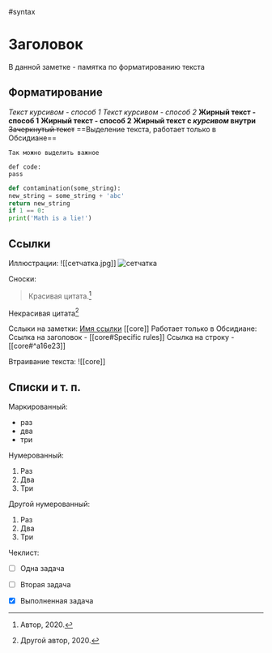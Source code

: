 #syntax
# Заголовок
В данной заметке - памятка по форматированию текста
## Форматирование
*Текст курсивом - способ 1*
_Текст курсивом - способ 2_
**Жирный текст - способ 1**
__Жирный текст - способ 2__
**Жирный текст с _курсивом_ внутри**
~~Зачеркнутый текст~~
==Выделение текста, работает только в Обсидиане==

```
Так можно выделить важное
```

~~~
def code:
pass
~~~

```python
def contamination(some_string):
new_string = some_string + 'abc'
return new_string
if 1 == 0:
print('Math is a lie!')
```
## Ссылки
Иллюстрации:
![[сетчатка.jpg]]
![сетчатка](file:///home/dreamtim/Dropbox/extra_brain/сетчатка.jpg)

Сноски:
>Красивая цитата.[^1]

Некрасивая цитата[^2]

[^1]: Автор, 2020.
[^2]: Другой автор, 2020.

Сслыки на заметки:
[Имя ссылки](core)
[[core]]
Работает только в Обсидиане:
Ссылка на заголовок - [[core#Specific rules]]
Ссылка на строку - [[core#^a16e23]]

Втраивание текста:
![[core]]

## Списки и т. п.
Маркированный:
- раз
- два
- три

Нумерованный:
1. Раз
2. Два
3. Три

Другой нумерованный:
1) Раз
2) Два
3) Три


Чеклист:
- [ ] Одна задача
- [ ] Вторая задача
- [x] Выполненная задача

